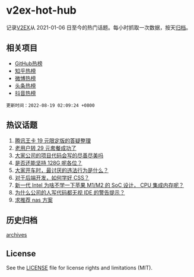 # v2ex-hot-hub

 记录[V2EX](https://www.v2ex.com/)从 2021-01-06 日至今的热门话题。每小时抓取一次数据，按天[归档](archives)。
 
 ## 相关项目

- [GitHub热榜](https://github.com/lonnyzhang423/github-hot-hub)
- [知乎热榜](https://github.com/lonnyzhang423/zhihu-hot-hub)
- [微博热榜](https://github.com/lonnyzhang423/weibo-hot-hub)
- [头条热榜](https://github.com/lonnyzhang423/toutiao-hot-hub)
- [抖音热榜](https://github.com/lonnyzhang423/douyin-hot-hub)


 `更新时间：2022-08-19 02:09:24 +0800`

## 热议话题

1. [腾讯王卡 19 元限定版的答疑整理](https://www.v2ex.com/t/873618)
1. [老用户转 29 元套餐成功了](https://www.v2ex.com/t/873772)
1. [大家公司的项目代码会写的尽善尽美吗](https://www.v2ex.com/t/873709)
1. [是否还能坚持 128G 呢各位？](https://www.v2ex.com/t/873671)
1. [大家开车时，最讨厌的违法行为是什么？](https://www.v2ex.com/t/873660)
1. [对于后端开发，如何学好 CSS？](https://www.v2ex.com/t/873641)
1. [新一代 Intel 为啥不学一下苹果 M1/M2 的 SoC 设计， CPU 集成内存呢？](https://www.v2ex.com/t/873674)
1. [为什么公司的人写代码都无视 IDE 的警告提示？](https://www.v2ex.com/t/873803)
1. [求推荐 nas 方案](https://www.v2ex.com/t/873623)

## 历史归档

[archives](archives)

## License

See the [LICENSE](LICENSE) file for license rights and limitations (MIT).
